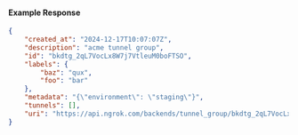 <!-- Code generated for API Clients. DO NOT EDIT. -->

#### Example Response

```json
{
	"created_at": "2024-12-17T10:07:07Z",
	"description": "acme tunnel group",
	"id": "bkdtg_2qL7VocLx8W7j7VtleuM0boFTSO",
	"labels": {
		"baz": "qux",
		"foo": "bar"
	},
	"metadata": "{\"environment\": \"staging\"}",
	"tunnels": [],
	"uri": "https://api.ngrok.com/backends/tunnel_group/bkdtg_2qL7VocLx8W7j7VtleuM0boFTSO"
}
```
